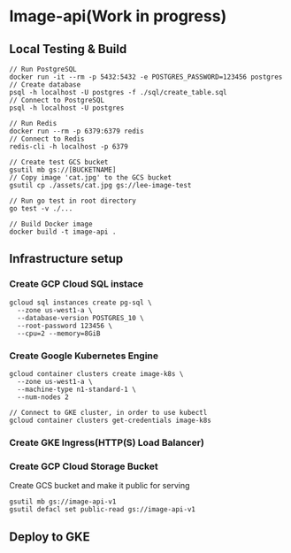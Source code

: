 # Image-api(Work in progress)

## Local Testing & Build

```
// Run PostgreSQL
docker run -it --rm -p 5432:5432 -e POSTGRES_PASSWORD=123456 postgres
// Create database
psql -h localhost -U postgres -f ./sql/create_table.sql
// Connect to PostgreSQL
psql -h localhost -U postgres

// Run Redis
docker run --rm -p 6379:6379 redis
// Connect to Redis
redis-cli -h localhost -p 6379

// Create test GCS bucket
gsutil mb gs://[BUCKETNAME]
// Copy image 'cat.jpg' to the GCS bucket
gsutil cp ./assets/cat.jpg gs://lee-image-test

// Run go test in root directory
go test -v ./...

// Build Docker image
docker build -t image-api .
```

## Infrastructure setup

### Create GCP Cloud SQL instace

```
gcloud sql instances create pg-sql \
  --zone us-west1-a \
  --database-version POSTGRES_10 \
  --root-password 123456 \
  --cpu=2 --memory=8GiB
```

### Create Google Kubernetes Engine

```
gcloud container clusters create image-k8s \
  --zone us-west1-a \
  --machine-type n1-standard-1 \
  --num-nodes 2

// Connect to GKE cluster, in order to use kubectl
gcloud container clusters get-credentials image-k8s
```
### Create GKE Ingress(HTTP(S) Load Balancer)

### Create GCP Cloud Storage Bucket

Create GCS bucket and make it public for serving
```
gsutil mb gs://image-api-v1
gsutil defacl set public-read gs://image-api-v1
```

## Deploy to GKE
